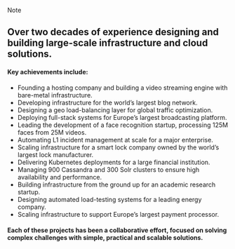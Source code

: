 

> [!NOTE]
> ## Over two decades of experience designing and building large-scale infrastructure and cloud solutions.
>
> 
> #### Key achievements include:
> - Founding a hosting company and building a video streaming engine with bare-metal infrastructure.  
> - Developing infrastructure for the world’s largest blog network.  
> - Designing a geo load-balancing layer for global traffic optimization.  
> - Deploying full-stack systems for Europe’s largest broadcasting platform.  
> - Leading the development of a face recognition startup, processing 125M faces from 25M videos.  
> - Automating L1 incident management at scale for a major enterprise.  
> - Scaling infrastructure for a smart lock company owned by the world’s largest lock manufacturer.  
> - Delivering Kubernetes deployments for a large financial institution.  
> - Managing 900 Cassandra and 300 Solr clusters to ensure high availability and performance.  
> - Building infrastructure from the ground up for an academic research startup.  
> - Designing automated load-testing systems for a leading energy company.  
> - Scaling infrastructure to support Europe’s largest payment processor.  
> 
> #### Each of these projects has been a collaborative effort, focused on solving complex challenges with simple, practical and scalable solutions.
>
> 
